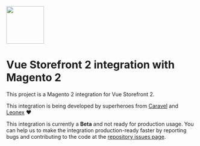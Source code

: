 <img src="https://blog.vuestorefront.io/wp-content/uploads/2020/01/1QU9F6hQlFyHsJIbsdmt6FA.png" height="100px" />

# Vue Storefront 2 integration with Magento 2

This project is a Magento 2 integration for Vue Storefront 2.

This integration is being developed by superheroes from [Caravel](https://www.caravelx.com/) and [Leonex](https://www.leonex.de/) ❤️

This integration is currently a **Beta** and not ready for production usage. You can help us to make the integration production-ready faster by reporting bugs and contributing to the code at the [repository issues page](https://github.com/vuestorefront/magento2/issues).
